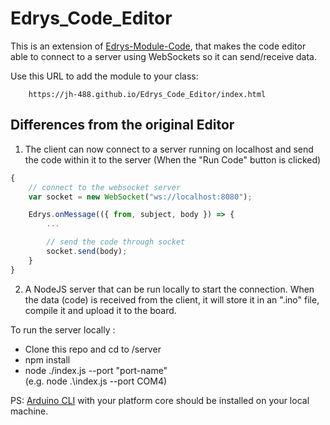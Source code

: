 # Edrys_Code_Editor

This is an extension of [Edrys-Module-Code](https://github.com/Cross-Lab-Project/edrys_module-editor), that makes the code editor able to connect to a server using WebSockets so it can send/receive data.

Use this URL to add the module to your class:
```
    https://jh-488.github.io/Edrys_Code_Editor/index.html
```

## Differences from the original Editor

1. The client can now connect to a server running on localhost and send the code within it to the server (When the "Run Code" button is clicked)

```js
{
    // connect to the websocket server
    var socket = new WebSocket("ws://localhost:8080");

    Edrys.onMessage(({ from, subject, body }) => {
        ...

        // send the code through socket
        socket.send(body);
    }
}
```

2. A NodeJS server that can be run locally to start the connection. When the data (code) is received from the client, it will store it in an ".ino" file, compile it and upload it to the board.

To run the server locally :

* Clone this repo and cd to /server
* npm install
* node ./index.js --port "port-name" \
(e.g. node .\index.js --port COM4)

PS: [Arduino CLI](https://arduino.github.io/arduino-cli/0.35/installation/) with your platform core should be installed on your local machine.